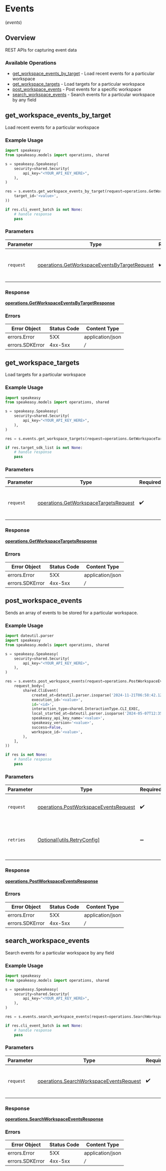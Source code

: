 # Events
(*events*)

## Overview

REST APIs for capturing event data

### Available Operations

* [get_workspace_events_by_target](#get_workspace_events_by_target) - Load recent events for a particular workspace
* [get_workspace_targets](#get_workspace_targets) - Load targets for a particular workspace
* [post_workspace_events](#post_workspace_events) - Post events for a specific workspace
* [search_workspace_events](#search_workspace_events) - Search events for a particular workspace by any field

## get_workspace_events_by_target

Load recent events for a particular workspace

### Example Usage

```python
import speakeasy
from speakeasy.models import operations, shared

s = speakeasy.Speakeasy(
    security=shared.Security(
        api_key="<YOUR_API_KEY_HERE>",
    ),
)

res = s.events.get_workspace_events_by_target(request=operations.GetWorkspaceEventsByTargetRequest(
    target_id='<value>',
))

if res.cli_event_batch is not None:
    # handle response
    pass

```

### Parameters

| Parameter                                                                                                    | Type                                                                                                         | Required                                                                                                     | Description                                                                                                  |
| ------------------------------------------------------------------------------------------------------------ | ------------------------------------------------------------------------------------------------------------ | ------------------------------------------------------------------------------------------------------------ | ------------------------------------------------------------------------------------------------------------ |
| `request`                                                                                                    | [operations.GetWorkspaceEventsByTargetRequest](../../models/operations/getworkspaceeventsbytargetrequest.md) | :heavy_check_mark:                                                                                           | The request object to use for the request.                                                                   |


### Response

**[operations.GetWorkspaceEventsByTargetResponse](../../models/operations/getworkspaceeventsbytargetresponse.md)**
### Errors

| Error Object     | Status Code      | Content Type     |
| ---------------- | ---------------- | ---------------- |
| errors.Error     | 5XX              | application/json |
| errors.SDKError  | 4xx-5xx          | */*              |

## get_workspace_targets

Load targets for a particular workspace

### Example Usage

```python
import speakeasy
from speakeasy.models import operations, shared

s = speakeasy.Speakeasy(
    security=shared.Security(
        api_key="<YOUR_API_KEY_HERE>",
    ),
)

res = s.events.get_workspace_targets(request=operations.GetWorkspaceTargetsRequest())

if res.target_sdk_list is not None:
    # handle response
    pass

```

### Parameters

| Parameter                                                                                      | Type                                                                                           | Required                                                                                       | Description                                                                                    |
| ---------------------------------------------------------------------------------------------- | ---------------------------------------------------------------------------------------------- | ---------------------------------------------------------------------------------------------- | ---------------------------------------------------------------------------------------------- |
| `request`                                                                                      | [operations.GetWorkspaceTargetsRequest](../../models/operations/getworkspacetargetsrequest.md) | :heavy_check_mark:                                                                             | The request object to use for the request.                                                     |


### Response

**[operations.GetWorkspaceTargetsResponse](../../models/operations/getworkspacetargetsresponse.md)**
### Errors

| Error Object     | Status Code      | Content Type     |
| ---------------- | ---------------- | ---------------- |
| errors.Error     | 5XX              | application/json |
| errors.SDKError  | 4xx-5xx          | */*              |

## post_workspace_events

Sends an array of events to be stored for a particular workspace.

### Example Usage

```python
import dateutil.parser
import speakeasy
from speakeasy.models import operations, shared

s = speakeasy.Speakeasy(
    security=shared.Security(
        api_key="<YOUR_API_KEY_HERE>",
    ),
)

res = s.events.post_workspace_events(request=operations.PostWorkspaceEventsRequest(
    request_body=[
        shared.CliEvent(
            created_at=dateutil.parser.isoparse('2024-11-21T06:58:42.120Z'),
            execution_id='<value>',
            id='<id>',
            interaction_type=shared.InteractionType.CLI_EXEC,
            local_started_at=dateutil.parser.isoparse('2024-05-07T12:35:47.182Z'),
            speakeasy_api_key_name='<value>',
            speakeasy_version='<value>',
            success=False,
            workspace_id='<value>',
        ),
    ],
))

if res is not None:
    # handle response
    pass

```

### Parameters

| Parameter                                                                                      | Type                                                                                           | Required                                                                                       | Description                                                                                    |
| ---------------------------------------------------------------------------------------------- | ---------------------------------------------------------------------------------------------- | ---------------------------------------------------------------------------------------------- | ---------------------------------------------------------------------------------------------- |
| `request`                                                                                      | [operations.PostWorkspaceEventsRequest](../../models/operations/postworkspaceeventsrequest.md) | :heavy_check_mark:                                                                             | The request object to use for the request.                                                     |
| `retries`                                                                                      | [Optional[utils.RetryConfig]](../../models/utils/retryconfig.md)                               | :heavy_minus_sign:                                                                             | Configuration to override the default retry behavior of the client.                            |


### Response

**[operations.PostWorkspaceEventsResponse](../../models/operations/postworkspaceeventsresponse.md)**
### Errors

| Error Object     | Status Code      | Content Type     |
| ---------------- | ---------------- | ---------------- |
| errors.Error     | 5XX              | application/json |
| errors.SDKError  | 4xx-5xx          | */*              |

## search_workspace_events

Search events for a particular workspace by any field

### Example Usage

```python
import speakeasy
from speakeasy.models import operations, shared

s = speakeasy.Speakeasy(
    security=shared.Security(
        api_key="<YOUR_API_KEY_HERE>",
    ),
)

res = s.events.search_workspace_events(request=operations.SearchWorkspaceEventsRequest())

if res.cli_event_batch is not None:
    # handle response
    pass

```

### Parameters

| Parameter                                                                                          | Type                                                                                               | Required                                                                                           | Description                                                                                        |
| -------------------------------------------------------------------------------------------------- | -------------------------------------------------------------------------------------------------- | -------------------------------------------------------------------------------------------------- | -------------------------------------------------------------------------------------------------- |
| `request`                                                                                          | [operations.SearchWorkspaceEventsRequest](../../models/operations/searchworkspaceeventsrequest.md) | :heavy_check_mark:                                                                                 | The request object to use for the request.                                                         |


### Response

**[operations.SearchWorkspaceEventsResponse](../../models/operations/searchworkspaceeventsresponse.md)**
### Errors

| Error Object     | Status Code      | Content Type     |
| ---------------- | ---------------- | ---------------- |
| errors.Error     | 5XX              | application/json |
| errors.SDKError  | 4xx-5xx          | */*              |
